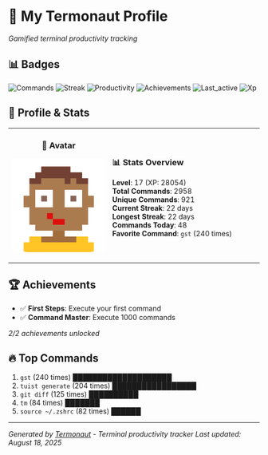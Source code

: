 # 🚀 My Termonaut Profile

*Gamified terminal productivity tracking*

## 📊 Badges

![Commands](https://img.shields.io/badge/Commands-2958-blue?style=flat-square&logo=terminal&logoColor=white) ![Streak](https://img.shields.io/badge/Streak-22+days-blue?style=flat-square&logo=terminal&logoColor=white) ![Productivity](https://img.shields.io/badge/Productivity-80.0%25-green?style=flat-square&logo=terminal&logoColor=white) ![Achievements](https://img.shields.io/badge/Achievements-5%2F10-blue?style=flat-square&logo=terminal&logoColor=white) ![Last_active](https://img.shields.io/badge/Last+Active-15h+ago-yellow?style=flat-square&logo=terminal&logoColor=white) ![Xp](https://img.shields.io/badge/XP-Level+17+%2828054%2F32400%29-blue?style=flat-square&logo=terminal&logoColor=white) 

## 🎨 Profile & Stats

<table><tr>
<td width="40%" align="center">

### 👤 Avatar

![Avatar](./avatars/92d16113f346b44989c006b24588ea12.svg)

</td>
<td width="60%">

### 📊 Stats Overview

**Level**: 17 (XP: 28054)  
**Total Commands**: 2958  
**Unique Commands**: 921  
**Current Streak**: 22 days  
**Longest Streak**: 22 days  
**Commands Today**: 48  
**Favorite Command**: `gst` (240 times)  

</td>
</tr></table>

## 🏆 Achievements

- ✅ **First Steps**: Execute your first command
- ✅ **Command Master**: Execute 1000 commands

*2/2 achievements unlocked*

## 🔥 Top Commands

1. `gst` (240 times) ████████████████████
2. `tuist generate` (204 times) █████████████████
3. `git diff` (125 times) ██████████
4. `tm` (84 times) ███████
5. `source ~/.zshrc` (82 times) ██████

---

*Generated by [Termonaut](https://github.com/oiahoon/termonaut) - Terminal productivity tracker*
*Last updated: August 18, 2025*
